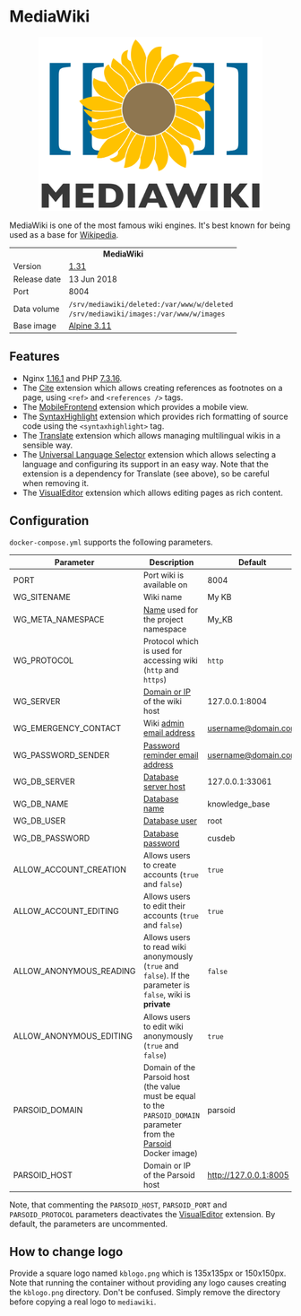 # MediaWiki

<p align="center">
    <img src="logo.svg" width="400">
</p>

MediaWiki is one of the most famous wiki engines. It's best known for being used as a base for [Wikipedia](http://wikipedia.org).

<table>
  <tr>
    <td align="center" colspan="2"><b>MediaWiki</b></td>
  </tr>
  <tr>
    <td>Version</td>
    <td><a href="https://mediawiki.org/wiki/MediaWiki_1.31">1.31</a></td>
  </tr>
  <tr>
    <td>Release date</td>
    <td>13 Jun 2018</td>
  </tr>
  <tr>
    <td>Port</td>
    <td>8004</td>
  </tr>
  <tr>
    <td>Data volume</td>
    <td>
        <code>/srv/mediawiki/deleted:/var/www/w/deleted</code><br>
        <code>/srv/mediawiki/images:/var/www/w/images</code>
    </td>
  </tr>
  <tr>
    <td valign="top">Base image</td>
    <td><a href="https://alpinelinux.org/posts/Alpine-3.11.0-released.html">Alpine 3.11</a></td>
  </tr>
</table>

## Features

* Nginx [1.16.1](http://nginx.org/en/CHANGES-1.16) and PHP [7.3.16](http://php.net/ChangeLog-7.php#7.3.16).
* The [Cite](https://www.mediawiki.org/wiki/Extension:Cite) extension which allows creating references as footnotes on a page, using `<ref>` and `<references />` tags.
* The [MobileFrontend](https://www.mediawiki.org/wiki/Extension:MobileFrontend) extension which provides a mobile view.
* The [SyntaxHighlight](https://mediawiki.org/wiki/Extension:SyntaxHighlight) extension which provides rich formatting of source code using the `<syntaxhighlight>` tag.
* The [Translate](https://mediawiki.org/wiki/Extension:Translate) extension which allows managing multilingual wikis in a sensible way.
* The [Universal Language Selector](https://mediawiki.org/wiki/Extension:UniversalLanguageSelector) extension which allows selecting a language and configuring its support in an easy way. Note that the extension is a dependency for Translate (see above), so be careful when removing it.
* The [VisualEditor](https://mediawiki.org/wiki/Extension:VisualEditor) extension which allows editing pages as rich content.

## Configuration

`docker-compose.yml` supports the following parameters.

| Parameter | Description | Default |
| --- | --- | --- |
| PORT                    | Port wiki is available on | 8004 |
| WG_SITENAME             | Wiki name | My KB |
| WG_META_NAMESPACE       | [Name](https://mediawiki.org/wiki/Manual:$wgMetaNamespace) used for the project namespace | My_KB |
| WG_PROTOCOL             | Protocol which is used for accessing wiki (`http` and `https`) | `http` |
| WG_SERVER               | [Domain or IP](https://mediawiki.org/wiki/Manual:$wgServer) of the wiki host | 127.0.0.1:8004 |
| WG_EMERGENCY_CONTACT    | Wiki [admin email address](https://mediawiki.org/wiki/Manual:$wgEmergencyContact) | username@domain.com |
| WG_PASSWORD_SENDER      | [Password reminder email address](https://mediawiki.org/wiki/Manual:$wgPasswordSender) | username@domain.com |
| WG_DB_SERVER            | [Database server host](https://mediawiki.org/wiki/Manual:$wgDBserver) | 127.0.0.1:33061 |
| WG_DB_NAME              | [Database name](https://mediawiki.org/wiki/Manual:$wgDBname) | knowledge_base |
| WG_DB_USER              | [Database user](https://mediawiki.org/wiki/Manual:$wgDBuser) | root |
| WG_DB_PASSWORD          | [Database password](https://mediawiki.org/wiki/Manual:$wgDBpassword) | cusdeb |
| ALLOW_ACCOUNT_CREATION  | Allows users to create accounts (`true` and `false`) | `true` |
| ALLOW_ACCOUNT_EDITING   | Allows users to edit their accounts (`true` and `false`) | `true` |
| ALLOW_ANONYMOUS_READING | Allows users to read wiki anonymously (`true` and `false`). If the parameter is `false`, wiki is **private** | `false` |
| ALLOW_ANONYMOUS_EDITING | Allows users to edit wiki anonymously (`true` and `false`) | `true` |
| PARSOID_DOMAIN          | Domain of the Parsoid host (the value must be equal to the `PARSOID_DOMAIN` parameter from the [Parsoid](https://github.com/tolstoyevsky/mmb/tree/master/parsoid) Docker image) | parsoid |
| PARSOID_HOST            | Domain or IP of the Parsoid host | http://127.0.0.1:8005 |

Note, that commenting the `PARSOID_HOST`, `PARSOID_PORT` and `PARSOID_PROTOCOL` parameters deactivates the [VisualEditor](https://mediawiki.org/wiki/Extension:VisualEditor) extension. By default, the parameters are uncommented.

## How to change logo

Provide a square logo named `kblogo.png` which is 135x135px or 150x150px. Note that running the container without providing any logo causes creating the `kblogo.png` directory. Don't be confused. Simply remove the directory before copying a real logo to `mediawiki`.
